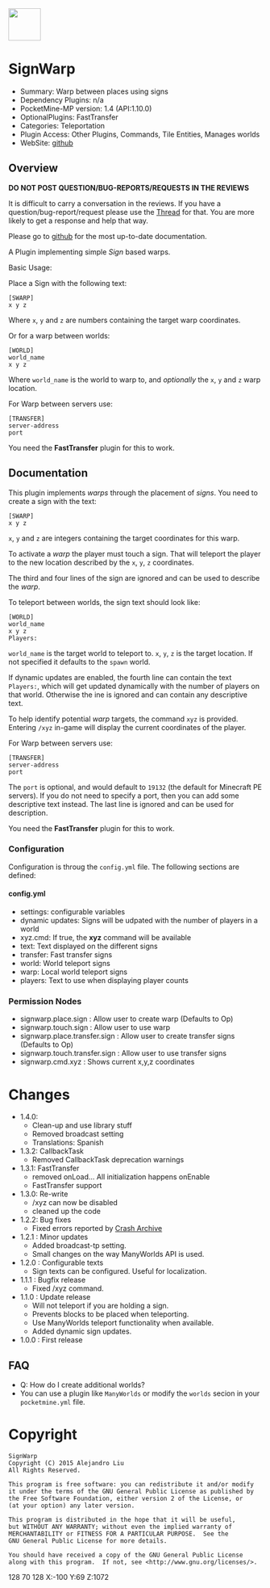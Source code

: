<img src="https://raw.githubusercontent.com/alejandroliu/pocketmine-plugins/master/Media/SignWarp-icon.png" style="width:64px;height:64px" width="64" height="64"/>

# SignWarp

* Summary: Warp between places using signs
* Dependency Plugins: n/a
* PocketMine-MP version: 1.4 (API:1.10.0)
* OptionalPlugins: FastTransfer
* Categories: Teleportation
* Plugin Access: Other Plugins, Commands, Tile Entities, Manages worlds
* WebSite: [github](https://github.com/alejandroliu/pocketmine-plugins/tree/master/SignWarp)

## Overview

**DO NOT POST QUESTION/BUG-REPORTS/REQUESTS IN THE REVIEWS**

It is difficult to carry a conversation in the reviews.  If you have a
question/bug-report/request please use the
[Thread](http://forums.pocketmine.net/threads/signwarp.7276/) for
that.  You are more likely to get a response and help that way.

Please go to
[github](https://github.com/alejandroliu/pocketmine-plugins/tree/master/SignWarp)
for the most up-to-date documentation.

A Plugin implementing simple _Sign_ based warps.

Basic Usage:

Place a Sign with the following text:

	[SWARP]
	x y z

Where `x`, `y` and `z` are numbers containing the target warp
coordinates.

Or for a warp between worlds:

	[WORLD]
	world_name
	x y z

Where `world_name` is the world to warp to, and *optionally* the
`x`, `y` and `z` warp location.

For Warp between servers use:

	[TRANSFER]
	server-address
	port

You need the **FastTransfer** plugin for this to work.

## Documentation

This plugin implements _warps_ through the placement of _signs_.  You
need to create a sign with the text:

	[SWARP]
	x y z

`x`, `y` and `z` are integers containing the target coordinates for
this warp.

To activate a _warp_ the player must touch a sign.  That will teleport
the player to the new location described by the `x`, `y`, `z`
coordinates.

The third and four lines of the sign are ignored and can be used to
describe the _warp_.

To teleport between worlds, the sign text should look like:

	[WORLD]
	world_name
	x y z
	Players:

`world_name` is the target world to teleport to.  `x`, `y`, `z` is the
target location.  If not specified it defaults to the `spawn` world.

If dynamic updates are enabled, the fourth line can contain the text
`Players:`, which will get updated dynamically with the number of
players on that world.  Otherwise the ine is  ignored and can
contain any descriptive text.

To help identify potential _warp_ targets, the command `xyz` is
provided.  Entering `/xyz` in-game will display the current
coordinates of the player.

For Warp between servers use:

	[TRANSFER]
	server-address
	port

The `port` is optional, and would default to `19132` (the default for
Minecraft PE servers).  If you do not need to specify a port, then you
can add some descriptive text instead.  The last line is ignored and
can be used for description.

You need the **FastTransfer** plugin for this to work.

### Configuration

Configuration is throug the `config.yml` file.
The following sections are defined:

#### config.yml

*  settings: configurable variables
 *  dynamic updates: Signs will be udpated with the number of players in a world
 *  xyz.cmd: If true, the **xyz** command will be available
*  text: Text displayed on the different signs
 *  transfer: Fast transfer signs
 *  world: World teleport signs
 *  warp: Local world teleport signs
 *  players: Text to use when displaying player counts


### Permission Nodes

* signwarp.place.sign : Allow user to create warp
  (Defaults to Op)
* signwarp.touch.sign : Allow user to use warp
* signwarp.place.transfer.sign : Allow user to create transfer signs
  (Defaults to Op)
* signwarp.touch.transfer.sign : Allow user to use transfer signs
* signwarp.cmd.xyz : Shows current x,y,z coordinates


# Changes

* 1.4.0:
  * Clean-up and use library stuff
  * Removed broadcast setting
  * Translations: Spanish
* 1.3.2: CallbackTask
  * Removed CallbackTask deprecation warnings
* 1.3.1: FastTransfer
  * removed onLoad... All initialization happens onEnable
  * FastTransfer support
* 1.3.0: Re-write
  * /xyz can now be disabled
  * cleaned up the code
* 1.2.2: Bug fixes
  * Fixed errors reported by [Crash Archive](http://crash.pocketmine.net/)
* 1.2.1 : Minor updates
  * Added broadcast-tp setting.
  * Small changes on the way ManyWorlds API is used.
* 1.2.0 : Configurable texts
  * Sign texts can be configured.  Useful for localization.
* 1.1.1 : Bugfix release
  * Fixed /xyz command.
* 1.1.0 : Update release
  * Will not teleport if you are holding a sign.
  * Prevents blocks to be placed when teleporting.
  * Use ManyWorlds teleport functionality when available.
  * Added dynamic sign updates.
* 1.0.0 : First release

FAQ
---

* Q: How do I create additional worlds?
* You can use a plugin like `ManyWorlds` or modify the `worlds` secion
  in your `pocketmine.yml` file.

Copyright
=========

    SignWarp
    Copyright (C) 2015 Alejandro Liu  
    All Rights Reserved.

    This program is free software: you can redistribute it and/or modify
    it under the terms of the GNU General Public License as published by
    the Free Software Foundation, either version 2 of the License, or
    (at your option) any later version.

    This program is distributed in the hope that it will be useful,
    but WITHOUT ANY WARRANTY; without even the implied warranty of
    MERCHANTABILITY or FITNESS FOR A PARTICULAR PURPOSE.  See the
    GNU General Public License for more details.

    You should have received a copy of the GNU General Public License
    along with this program.  If not, see <http://www.gnu.org/licenses/>.

128 70 128
X:-100 Y:69 Z:1072

